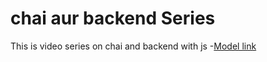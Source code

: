 # chai aur backend Series
This is video series on chai and backend with js
-[Model link](https://app.eraser.io/workspace/YtPqZ1VogxGy1jzIDkzj?origin=share)


